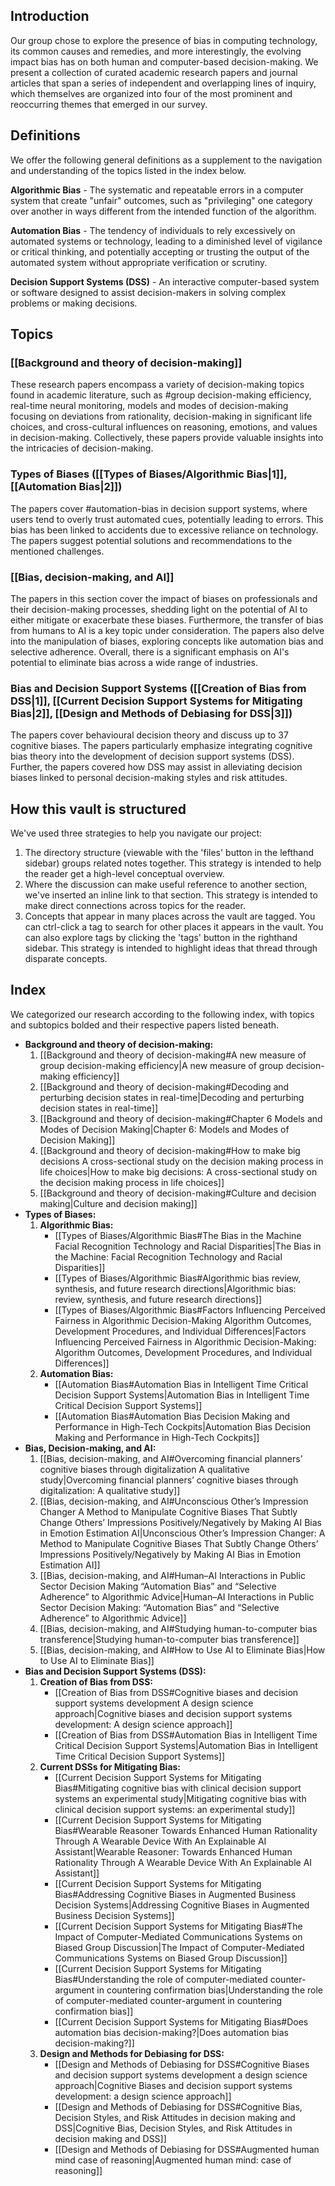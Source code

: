 ## Introduction
Our group chose to explore the presence of bias in computing technology, its common causes and remedies, and more interestingly, the evolving impact bias has on both human and computer-based decision-making. We present a collection of curated academic research papers and journal articles that span a series of independent and overlapping lines of inquiry, which themselves are organized  into four of the most prominent and reoccurring themes that emerged in our survey. 

## Definitions
We offer the following general definitions as a supplement to the navigation and understanding of the topics listed in the index below.

**Algorithmic Bias** - The systematic and repeatable errors in a computer system that create "unfair" outcomes, such as "privileging" one category over another in ways different from the intended function of the algorithm.

**Automation Bias** - The tendency of individuals to rely excessively on automated systems or technology, leading to a diminished level of vigilance or critical thinking, and potentially accepting or trusting the output of the automated system without appropriate verification or scrutiny.

**Decision Support Systems (DSS)** - An interactive computer-based system or software designed to assist decision-makers in solving complex problems or making decisions.

## Topics
### [[Background and theory of decision-making]]
These research papers encompass a variety of decision-making topics found in academic literature, such as #group decision-making efficiency, real-time neural monitoring, models and modes of decision-making focusing on deviations from rationality, decision-making in significant life choices, and cross-cultural influences on reasoning, emotions, and values in decision-making. Collectively, these papers provide valuable insights into the intricacies of decision-making.

### Types of Biases ([[Types of Biases/Algorithmic Bias|1]], [[Automation Bias|2]])
The papers cover #automation-bias in decision support systems, where users tend to overly trust automated cues, potentially leading to errors. This bias has been linked to accidents due to excessive reliance on technology.  The papers suggest potential solutions and recommendations to the mentioned challenges.

### [[Bias, decision-making, and AI]]
The papers in this section cover the impact of biases on professionals and their decision-making processes, shedding light on the potential of AI to either mitigate or exacerbate these biases. Furthermore, the transfer of bias from humans to AI is a key topic under consideration. The papers also delve into the manipulation of biases, exploring concepts like automation bias and selective adherence. Overall, there is a significant emphasis on AI's potential to eliminate bias across a wide range of industries.

### Bias and Decision Support Systems ([[Creation of Bias from DSS|1]], [[Current Decision Support Systems for Mitigating Bias|2]], [[Design and Methods of Debiasing for DSS|3]])
The papers cover behavioural decision theory and discuss up to 37 cognitive biases. The papers particularly emphasize integrating cognitive bias theory into the development of decision support systems (DSS). Further, the papers covered how DSS may assist in alleviating decision biases linked to personal decision-making styles and risk attitudes.

## How this vault is structured
We've used three strategies to help you navigate our project:
1. The directory structure (viewable with the 'files' button in the lefthand sidebar) groups related notes together. This strategy is intended to help the reader get a high-level conceptual overview.
2. Where the discussion can make useful reference to another section, we've inserted an inline link to that section. This strategy is intended to make direct connections across topics for the reader.
3. Concepts that appear in many places across the vault are tagged. You can ctrl-click a tag to search for other places it appears in the vault. You can also explore tags by clicking the 'tags' button in the righthand sidebar. This strategy is intended to highlight ideas that thread through disparate concepts.

## Index
We categorized our research according to the following index, with topics and subtopics bolded and their respective papers listed beneath.

- **Background and theory of decision-making:**
  1. [[Background and theory of decision-making#A new measure of group decision-making efficiency|A new measure of group decision-making efficiency]]
  2. [[Background and theory of decision-making#Decoding and perturbing decision states in real-time|Decoding and perturbing decision states in real-time]]
  3. [[Background and theory of decision-making#Chapter 6 Models and Modes of Decision Making|Chapter 6: Models and Modes of Decision Making]]
  4. [[Background and theory of decision-making#How to make big decisions A cross-sectional study on the decision making process in life choices|How to make big decisions: A cross-sectional study on the decision making process in life choices]]
  5. [[Background and theory of decision-making#Culture and decision making|Culture and decision making]]
- **Types of Biases:**
  1. **Algorithmic Bias:**
     - [[Types of Biases/Algorithmic Bias#The Bias in the Machine Facial Recognition Technology and Racial Disparities|The Bias in the Machine: Facial Recognition Technology and Racial Disparities]]
     - [[Types of Biases/Algorithmic Bias#Algorithmic bias review, synthesis, and future research directions|Algorithmic bias: review, synthesis, and future research directions]]
     - [[Types of Biases/Algorithmic Bias#Factors Influencing Perceived Fairness in Algorithmic Decision-Making Algorithm Outcomes, Development Procedures, and Individual Differences|Factors Influencing Perceived Fairness in Algorithmic Decision-Making: Algorithm Outcomes, Development Procedures, and Individual Differences]]
  2. **Automation Bias:**
     - [[Automation Bias#Automation Bias in Intelligent Time Critical Decision Support Systems|Automation Bias in Intelligent Time Critical Decision Support Systems]]
     - [[Automation Bias#Automation Bias Decision Making and Performance in High-Tech Cockpits|Automation Bias Decision Making and Performance in High-Tech Cockpits]]
- **Bias, Decision-making, and AI:**
  1. [[Bias, decision-making, and AI#Overcoming financial planners’ cognitive biases through digitalization A qualitative study|Overcoming financial planners’ cognitive biases through digitalization: A qualitative study]]
  2. [[Bias, decision-making, and AI#Unconscious Other’s Impression Changer A Method to Manipulate Cognitive Biases That Subtly Change Others’ Impressions Positively/Negatively by Making AI Bias in Emotion Estimation AI|Unconscious Other’s Impression Changer: A Method to Manipulate Cognitive Biases That Subtly Change Others’ Impressions Positively/Negatively by Making AI Bias in Emotion Estimation AI]]
  3. [[Bias, decision-making, and AI#Human–AI Interactions in Public Sector Decision Making “Automation Bias” and “Selective Adherence” to Algorithmic Advice|Human–AI Interactions in Public Sector Decision Making: “Automation Bias” and “Selective Adherence” to Algorithmic Advice]]
  4. [[Bias, decision-making, and AI#Studying human-to-computer bias transference|Studying human-to-computer bias transference]]
  5. [[Bias, decision-making, and AI#How to Use AI to Eliminate Bias|How to Use AI to Eliminate Bias]]
- **Bias and Decision Support Systems (DSS):**
  1. **Creation of Bias from DSS:**
     - [[Creation of Bias from DSS#Cognitive biases and decision support systems development A design science approach|Cognitive biases and decision support systems development: A design science approach]]
     - [[Creation of Bias from DSS#Automation Bias in Intelligent Time Critical Decision Support Systems|Automation Bias in Intelligent Time Critical Decision Support Systems]]
  2. **Current DSSs for Mitigating Bias:**
     - [[Current Decision Support Systems for Mitigating Bias#Mitigating cognitive bias with clinical decision support systems an experimental study|Mitigating cognitive bias with clinical decision support systems: an experimental study]]
     - [[Current Decision Support Systems for Mitigating Bias#Wearable Reasoner Towards Enhanced Human Rationality Through A Wearable Device With An Explainable AI Assistant|Wearable Reasoner: Towards Enhanced Human Rationality Through A Wearable Device With An Explainable AI Assistant]]
     - [[Current Decision Support Systems for Mitigating Bias#Addressing Cognitive Biases in Augmented Business Decision Systems|Addressing Cognitive Biases in Augmented Business Decision Systems]]
     - [[Current Decision Support Systems for Mitigating Bias#The Impact of Computer-Mediated Communications Systems on Biased Group Discussion|The Impact of Computer-Mediated Communications Systems on Biased Group Discussion]]
     - [[Current Decision Support Systems for Mitigating Bias#Understanding the role of computer-mediated counter-argument in countering confirmation bias|Understanding the role of computer-mediated counter-argument in countering confirmation bias]]
     - [[Current Decision Support Systems for Mitigating Bias#Does automation bias decision-making?|Does automation bias decision-making?]]
  3. **Design and Methods for Debiasing for DSS:**
     - [[Design and Methods of Debiasing for DSS#Cognitive Biases and decision support systems development a design science approach|Cognitive Biases and decision support systems development: a design science approach]]
     - [[Design and Methods of Debiasing for DSS#Cognitive Bias, Decision Styles, and Risk Attitudes in decision making and DSS|Cognitive Bias, Decision Styles, and Risk Attitudes in decision making and DSS]]
     - [[Design and Methods of Debiasing for DSS#Augmented human mind case of reasoning|Augmented human mind: case of reasoning]]

